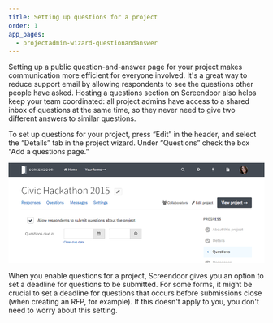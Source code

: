 ```yaml
---
title: Setting up questions for a project
order: 1
app_pages:
  - projectadmin-wizard-questionandanswer
---
```


Setting up a public question-and-answer page for your project makes communication more efficient for everyone involved. It's a great way to reduce support email by allowing respondents to see the questions other people have asked. Hosting a questions section on Screendoor also helps keep your team coordinated: all project admins have access to a shared inbox of questions at the same time, so they never need to give two different answers to similar questions.

To set up questions for your project, press &ldquo;Edit&rdquo; in the header, and select the &ldquo;Details&rdquo; tab in the project wizard. Under &ldquo;Questions&rdquo; check the box &ldquo;Add a questions page.&rdquo;

![Questions page in the project wizard.](../images/questions_1.png)

When you enable questions for a project, Screendoor gives you an option to set a deadline for questions to be submitted. For some forms, it might be crucial to set a deadline for questions that occurs before submissions close (when creating an RFP, for example). If this doesn't apply to you, you don't need to worry about this setting.
